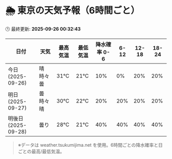 # 🌦️ 東京の天気予報（6時間ごと）

🕒 最終更新: **2025-09-26 00:32:43**

| 日付 | 天気 | 最高気温 | 最低気温 | 降水確率 0-6 | 6-12 | 12-18 | 18-24 |
|------|------|----------|----------|------------|------|------|------|
| 今日 (2025-09-26) | 晴時々曇 | 31℃ | 21℃ | 10% | 0% | 20% | 20% |
| 明日 (2025-09-27) | 曇時々晴 | 30℃ | 22℃ | 20% | 20% | 20% | 20% |
| 明後日 (2025-09-28) | 曇り | 28℃ | 21℃ | 40% | 40% | 40% | 40% |

> ※データは weather.tsukumijima.net を使用。6時間ごとの降水確率と日ごとの最高/最低気温。